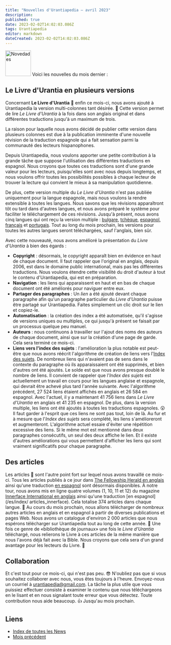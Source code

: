 ```yaml
---
title: "Nouvelles d'Urantiapedia — avril 2023"
description: 
published: true
date: 2023-02-02T14:02:03.086Z
tags: Urantiapedia
editor: markdown
dateCreated: 2023-02-02T14:02:03.086Z
---
```


<img src="/_assets/svg/icon-news.svg" alt="Novedades" style="width: 80px;"> Voici les nouvelles du mois dernier : 

## Le Livre d'Urantia en plusieurs versions 

Concernant **Le Livre d'Urantia** :blue_book: enfin ce mois-ci, nous avons ajouté à Urantiapedia la version multi-colonnes tant désirée. :clap: Cette version permet de lire _Le Livre d'Urantia_ à la fois dans son anglais original et dans différentes traductions jusqu'à un maximum de trois.

La raison pour laquelle nous avons décidé de publier cette version dans plusieurs colonnes est due à la publication imminente d'une nouvelle révision de la traduction espagnole qui a fait sensation parmi la communauté des lecteurs hispanophones. 

Depuis Urantiapedia, nous voulons apporter une petite contribution à la grande tâche que suppose l'utilisation des différentes traductions en espagnol. Nous croyons que toutes ces traductions sont d'une grande valeur pour les lecteurs, puisqu'elles sont avec nous depuis longtemps, et nous voulons offrir toutes les possibilités possibles à chaque lecteur de trouver la lecture qui convient le mieux à sa manipulation quotidienne.

De plus, cette version multiple du _Le Livre d'Urantia_ n'est pas publiée uniquement pour la langue espagnole, mais nous voulons la rendre extensible à toutes les langues. Nous savons que les révisions apparaîtront tôt ou tard dans d'autres langues, et nous avons préparé le système pour faciliter le téléchargement de ces révisions. Jusqu'à présent, nous avons cinq langues qui ont reçu la version multiple : [bulgare](/bg/The_Urantia_Book_Multiple/Index), [tchèque](/cs/The_Urantia_Book_Multiple/Index), [espagnol](/es/The_Urantia_Book_Multiple/Index), [français](/fr/The_Urantia_Book_Multiple/Index) et [portugais](/pt/The_Urantia_Book_Multiple/Index). Tout au long du mois prochain, les versions pour toutes les autres langues seront téléchargées, sauf l'anglais, bien sûr.

Avec cette nouveauté, nous avons amélioré la présentation du _Livre d'Urantia_ à bien des égards :
- **Copyright** : désormais, le copyright apparaît bien en évidence en haut de chaque document. Il faut rappeler que l'original en anglais, depuis 2006, est dans le domaine public international, mais pas les différentes traductions. Nous voulons étendre cette visibilité du droit d'auteur à tout le contenu d'Urantiapedia, qui est en préparation. 
- **Navigation** : les liens qui apparaissent en haut et en bas de chaque document ont été améliorés pour naviguer entre eux. 
- **Partager des paragraphes** : Un *lien* a été ajouté devant chaque paragraphe afin qu'un paragraphe particulier du _Livre d'Urantia_ puisse être partagé sur Urantiapedia. Faites simplement un clic droit sur le lien et copiez-le.
- **Automatisation** : la création des index a été automatisée, qu'il s'agisse de versions uniques ou multiples, ce qui jusqu'à présent se faisait par un processus quelque peu manuel.
- **Auteurs** : nous continuons à travailler sur l'ajout des noms des auteurs de chaque document, ainsi que sur la création d'une page de garde. Cela sera terminé ce mois-ci.
- **Liens vers l'index des sujets** : l'amélioration la plus notable est peut-être que nous avons réécrit l'algorithme de création de liens vers l'[Index des sujets](/en/index/topics). De nombreux liens qui n'avaient pas de sens dans le contexte du paragraphe où ils apparaissaient ont été supprimés, et bien d'autres ont été ajoutés. Le solde est que nous avons presque doublé le nombre de liens. Il convient de rappeler que l'_Index des sujets_ est actuellement un travail en cours pour les langues anglaise et espagnole, qui devrait être achevé plus tard l'année suivante. Avec l'algorithme précédent, 27 524 liens étaient affichés en anglais et 26 584 en espagnol. Avec l'actuel, il y a maintenant 41 756 liens dans _Le Livre d'Urantia_ en anglais et 41 235 en espagnol. De plus, dans la version multiple, les liens ont été ajoutés à toutes les traductions espagnoles. :astonished: Il faut garder à l'esprit que ces liens ne sont pas tout, loin de là. Au fur et à mesure que l'_Index des sujets_ sera complété, les liens s'amélioreront et augmenteront. L'algorithme actuel essaie d'éviter une répétition excessive des liens. Si le même mot est mentionné dans deux paragraphes consécutifs, un seul des deux affiche le lien. Et il existe d'autres améliorations qui vous permettent d'afficher les liens qui sont vraiment significatifs pour chaque paragraphe.

## Des articles

Les articles :page_with_curl: sont l'autre point fort sur lequel nous avons travaillé ce mois-ci. Tous les articles publiés à ce jour dans [The Fellowship Herald en anglais](/en/index/articles_herald) ainsi qu'une traduction [en espagnol](/es/index/articles_herald) sont désormais disponibles. À notre tour, nous avons mis en ligne quatre volumes (1, 10, 11 et 12) du magazine [Innerface International en anglais](/en/index/articles_innerface) ainsi qu'une traduction [en espagnol](/es/index/ articles_innerface). Cela totalise 374 articles dans chaque langue. :clap: Au cours du mois prochain, nous allons télécharger de nombreux autres articles en anglais et en espagnol à partir de diverses publications et pages Web. Nous avons un catalogue d'environ 2 000 articles que nous espérons télécharger sur Urantiapedia tout au long de cette année. :pray: Une fois ce genre de «bibliothèque de journaux» une fois le _Livre d'Urantia_ téléchargé, nous relierons le Livre à ces articles de la même manière que nous l'avons déjà fait avec la Bible. Nous croyons que cela sera d'un grand avantage pour les lecteurs du Livre. :blue_heart:

## Collaboration 

Et c'est tout pour ce mois-ci, qui n'est pas peu. :sunglasses: N'oubliez pas que si vous souhaitez collaborer avec nous, vous êtes toujours à l'heure. Envoyez-nous un courriel à urantiapedia@gmail.com. La tâche la plus utile que vous puissiez effectuer consiste à examiner le contenu que nous téléchargeons en le lisant et en nous signalant toute erreur que vous détectez. Toute contribution nous aide beaucoup. :+1: Jusqu'au mois prochain. 

## Liens 

- [Index de toutes les News](/fr/news) 
- [Mois précédent](/fr/news/2023/03)